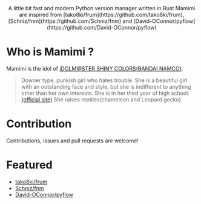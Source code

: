 
<div style="text-align: center;">
A little bit fast and modern Python version manager written in Rust
Mamimi are inspired from [tako8ki/frum](https://github.com/tako8ki/frum),[Schniz/fnm](https://github.com/Schniz/fnm) and [David-OConnor/pyflow](https://github.com/David-OConnor/pyflow)
</div>

# Who is Mamimi ?
Mamimi is the idol of [iDOLM@STER SHINY COLORS(BANDAI NAMCO)](https://shinycolors.idolmaster.jp/).
>Downer type, punkish girl who hates trouble. She is a beautiful girl with an outstanding face and style, but she is indifferent to anything other than her own interests. She is in her third year of high school.[(official site)](https://shinycolors.idolmaster.jp/idol/lantica/mamimi.html)
She raises reptiles(chameleon and Leopard gecko).

# Contribution
Contributions, issues and pull requests are welcome!

# Featured
- [tako8ki/frum](https://github.com/tako8ki/frum)
- [Schniz/fnm](https://github.com/Schniz/fnm)
- [David-OConnor/pyflow](https://github.com/David-OConnor/pyflow)

